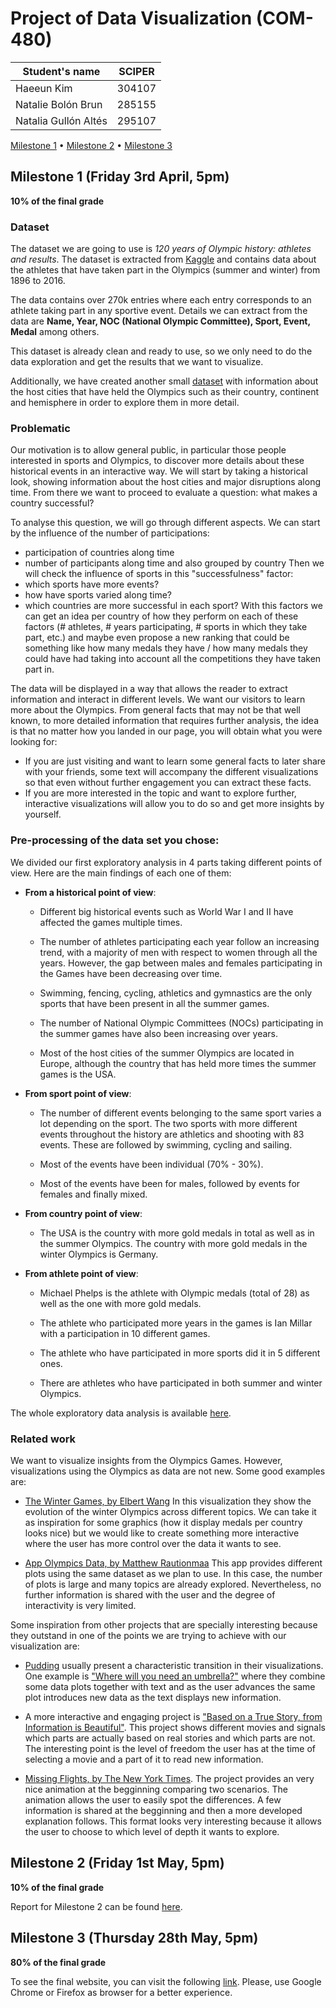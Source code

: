 # Project of Data Visualization (COM-480)

| Student's name | SCIPER |
| -------------- | ------ |
| Haeeun Kim|304107 |
| Natalie Bolón Brun|285155 |
| Natalia Gullón Altés|295107 |

[Milestone 1](#milestone-1-friday-3rd-april-5pm) • [Milestone 2](#milestone-2-friday-1st-may-5pm) • [Milestone 3](#milestone-3-thursday-28th-may-5pm)

## Milestone 1 (Friday 3rd April, 5pm)

**10% of the final grade**

### Dataset

The dataset we are going to use is *120 years of Olympic history: athletes and results*. The dataset is extracted from  [Kaggle](https://www.kaggle.com/heesoo37/120-years-of-olympic-history-athletes-and-results) and contains data about the athletes that have taken part in the Olympics (summer and winter) from 1896 to 2016. 

The data contains over 270k entries where each entry corresponds to an athlete taking part in any sportive event. Details we can extract from the data are **Name, Year, NOC (National Olympic Committee), Sport, Event, Medal** among others. 

This dataset is already clean and ready to use, so we only need to do the data exploration and get the results that we want to visualize.

Additionally, we have created another small [dataset](data/host_cities.csv) with information about the host cities that have held the Olympics such as their country, continent and hemisphere in order to explore them in more detail.

### Problematic

Our motivation is to allow general public, in particular those people interested in sports and Olympics, to discover more details about these historical events in an interactive way. We will start by taking a historical look, showing information about the host cities and major disruptions along time. From there we want to proceed to evaluate a question: what makes a country successful? 

To analyse this question, we will go through different aspects. We can start by the influence of the number of participations: 
* participation of countries along time
* number of participants along time and also grouped by country
Then we will check the influence of sports in this "successfulness" factor:
* which sports have more events?
* how have sports varied along time? 
* which countries are more successful in each sport?
With this factors we can get an idea per country of how they perform on each of these factors (# athletes, # years participating, # sports in which they take part, etc.) and maybe even propose a new ranking that could be something like how many medals they have / how many medals they could have had taking into account all the competitions they have taken part in.

The data will be displayed in a way that allows the reader to extract information and interact in different levels. We want our visitors to learn more about the Olympics. From general facts that may not be that well known, to more detailed information that requires further analysis, the idea is that no matter how you landed in our page, you will obtain what you were looking for:

*	If you are just visiting and want to learn some general facts to later share with your friends, some text will accompany the different visualizations so that even without further engagement you can extract these facts.
*	If you are more interested in the topic and want to explore further, interactive visualizations will allow you to do so and get more insights by yourself.


### Pre-processing of the data set you chose:

We divided our first exploratory analysis in 4 parts taking different points of view. Here are the main findings of each one of them:

* **From a historical point of view**:

  * Different big historical events such as World War I and II have affected the games multiple times.
  
  * The number of athletes participating each year follow an increasing trend, with a majority of men with respect to women through all the years. However, the gap between males and females participating in the Games have been decreasing over time.
  
  * Swimming, fencing, cycling, athletics and gymnastics are the only sports that have been present in all the summer games.

  * The number of National Olympic Committees (NOCs) participating in the summer games have also been increasing over years. 
  
  * Most of the host cities of the summer Olympics are located in Europe, although the country that has held more times the summer games is the USA.
  
* **From sport point of view**:

  * The number of different events belonging to the same sport varies a lot depending on the sport. The two sports with more different events throughout the history are athletics and shooting with 83 events. These are followed by swimming, cycling and sailing. 
  
  * Most of the events have been individual (70% - 30%).
  
  * Most of the events have been for males, followed by events for females and finally mixed.
  
* **From country point of view**:

  * The USA is the country with more gold medals in total as well as in the summer Olympics. The country with more gold medals in the winter Olympics is Germany. 
  
* **From athlete point of view**:

  * Michael Phelps is the athlete with Olympic medals (total of 28) as well as the one with more gold medals.
  
  * The athlete who participated more years in the games is Ian Millar with a participation in 10 different games.

  *	The athlete who have participated in more sports did it in 5 different ones.
  
  * There are athletes who have participated in both summer and winter Olympics.
  
The whole exploratory data analysis is available [here](data_exploration.ipynb).

### Related work

We want to visualize insights from the Olympics Games. However, visualizations using the Olympics as data are not new. Some good examples are:

* [The Winter Games, by Elbert Wang](https://www.dremio.com/the-winter-olympics/)
In this visualization they show the evolution of the winter Olympics across different topics. We can take it as inspiration for some graphics (how it display medals per country looks nice) but we would like to create something more interactive where the user has more control over the data it wants to see. 

* [App Olympics Data, by Matthew Rautionmaa](https://matthewrautionmaa.shinyapps.io/Olympic_Shiny/) 
This app provides different plots using the same dataset as we plan to use. In this case, the number of plots is large and many topics are already explored. Nevertheless, no further information is shared with the user and the degree of interactivity is very limited. 

Some inspiration from other projects that are specially interesting because they outstand in one of the points we are trying to achieve with our visualization are: 

* [Pudding](https://pudding.cool/) usually present a characteristic transition in their visualizations. One example is ["Where will you need an umbrella?"](https://pudding.cool/2020/02/rain/) where they combine some data plots together with text and as the user advances the same plot introduces new data as the text displays new information. 

* A more interactive and engaging project is ["Based on a True Story, from Information is Beautiful"](https://informationisbeautiful.net/visualizations/based-on-a-true-true-story/). This project shows different movies and signals which parts are actually based on real stories and which parts are not. The interesting point is the level of freedom the user has at the time of selecting a movie and a part of it to read new information. 

* [Missing Flights, by The New York Times](https://www.nytimes.com/interactive/2020/02/21/business/coronavirus-airline-travel.html). The project provides an very nice animation at the begginning comparing two scenarios. The animation allows the user to easily spot the differences. A few information is shared at the begginning and then a more developed explanation follows. This format looks very interesting because it allows the user to choose to which level of depth it wants to explore. 



## Milestone 2 (Friday 1st May, 5pm)

**10% of the final grade**

Report for Milestone 2 can be found [here](https://github.com/com-480-data-visualization/com-480-project-knn-viz/blob/master/Milestone2_Dataviz.pdf).

## Milestone 3 (Thursday 28th May, 5pm)

**80% of the final grade**

To see the final website, you can visit the following [link](https://com-480-data-visualization.github.io/com-480-project-knn-viz/website/map.html). Please, use Google Chrome or Firefox as browser for a better experience.
